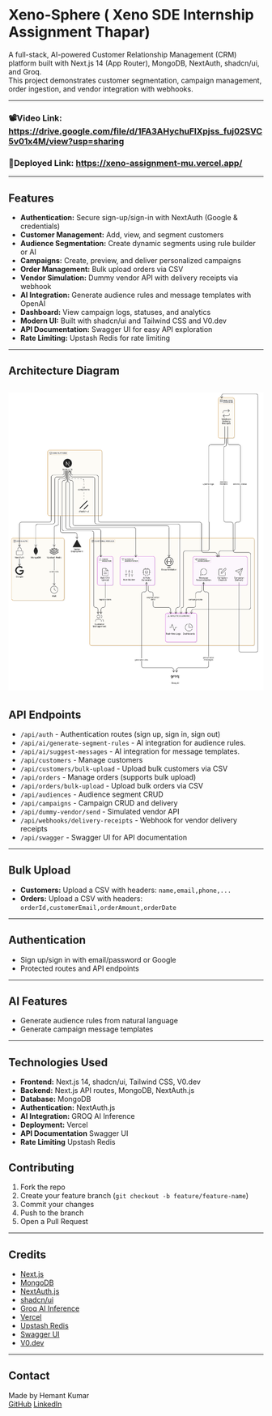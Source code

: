 # Xeno-Sphere ( Xeno SDE Internship Assignment Thapar)

A full-stack, AI-powered Customer Relationship Management (CRM) platform built with Next.js 14 (App Router), MongoDB, NextAuth, shadcn/ui, and Groq.  
This project demonstrates customer segmentation, campaign management, order ingestion, and vendor integration with webhooks.

---
### 📽️Video Link: https://drive.google.com/file/d/1FA3AHychuFIXpjss_fuj02SVC5v01x4M/view?usp=sharing
### 🔗Deployed Link: https://xeno-assignment-mu.vercel.app/
---
## Features

- **Authentication:** Secure sign-up/sign-in with NextAuth (Google & credentials)
- **Customer Management:** Add, view, and segment customers
- **Audience Segmentation:** Create dynamic segments using rule builder or AI
- **Campaigns:** Create, preview, and deliver personalized campaigns
- **Order Management:** Bulk upload orders via CSV
- **Vendor Simulation:** Dummy vendor API with delivery receipts via webhook
- **AI Integration:** Generate audience rules and message templates with OpenAI
- **Dashboard:** View campaign logs, statuses, and analytics
- **Modern UI:** Built with shadcn/ui and Tailwind CSS and V0.dev
- **API Documentation:** Swagger UI for easy API exploration
- **Rate Limiting:** Upstash Redis for rate limiting
---



## Architecture Diagram
![Xeno-Sphere CRM High-Level Architecture](./architecture.png)
---
## API Endpoints

- `/api/auth` - Authentication routes (sign up, sign in, sign out)
- `/api/ai/generate-segment-rules` - AI integration for audience rules.
- `/api/ai/suggest-messages` - AI integration for message templates.
- `/api/customers` - Manage customers
- `/api/customers/bulk-upload` - Upload bulk customers via CSV
- `/api/orders` - Manage orders (supports bulk upload)
- `/api/orders/bulk-upload` - Upload bulk orders via CSV
- `/api/audiences` - Audience segment CRUD
- `/api/campaigns` - Campaign CRUD and delivery
- `/api/dummy-vendor/send` - Simulated vendor API
- `/api/webhooks/delivery-receipts` - Webhook for vendor delivery receipts
- `/api/swagger` - Swagger UI for API documentation 
---

## Bulk Upload

- **Customers:** Upload a CSV with headers: `name,email,phone,...`
- **Orders:** Upload a CSV with headers: `orderId,customerEmail,orderAmount,orderDate`

---

## Authentication

- Sign up/sign in with email/password or Google
- Protected routes and API endpoints

---

## AI Features

- Generate audience rules from natural language
- Generate campaign message templates

---
## Technologies Used
- **Frontend:** Next.js 14, shadcn/ui, Tailwind CSS, V0.dev
- **Backend:** Next.js API routes, MongoDB, NextAuth.js
- **Database:** MongoDB
- **Authentication:** NextAuth.js
- **AI Integration:** GROQ AI Inference
- **Deployment:** Vercel
- **API Documentation** Swagger UI
- **Rate Limiting** Upstash Redis  


## Contributing

1. Fork the repo
2. Create your feature branch (`git checkout -b feature/feature-name`)
3. Commit your changes
4. Push to the branch
5. Open a Pull Request

---

## Credits

- [Next.js](https://nextjs.org/)
- [MongoDB](https://www.mongodb.com/)
- [NextAuth.js](https://next-auth.js.org/)
- [shadcn/ui](https://ui.shadcn.com/)
- [Groq AI Inference](https://groq.dev/)
- [Vercel](https://vercel.com/)
- [Upstash Redis](https://upstash.com/)
- [Swagger UI](https://swagger.io/tools/swagger-ui/)
- [V0.dev](https://v0.dev/)
---

## Contact

Made by Hemant Kumar  
[GitHub](https://github.com/mr-hemnt/XenoAssignment)
[LinkedIn](https://www.linkedin.com/in/hemant-kumar-047262258/)
